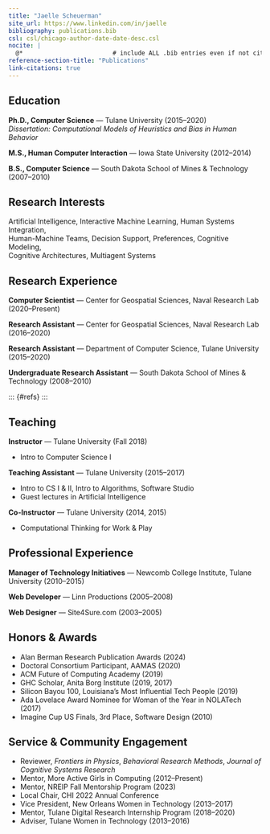 ```yaml
---
title: "Jaelle Scheuerman"
site_url: https://www.linkedin.com/in/jaelle
bibliography: publications.bib
csl: csl/chicago-author-date-date-desc.csl           
nocite: |
  @*                         # include ALL .bib entries even if not cited
reference-section-title: "Publications"
link-citations: true
---
```


## Education
**Ph.D., Computer Science** — Tulane University (2015–2020)  
*Dissertation: Computational Models of Heuristics and Bias in Human Behavior*  

**M.S., Human Computer Interaction** — Iowa State University (2012–2014)  

**B.S., Computer Science** — South Dakota School of Mines & Technology (2007–2010)

## Research Interests
Artificial Intelligence, Interactive Machine Learning, Human Systems Integration,  
Human-Machine Teams, Decision Support, Preferences, Cognitive Modeling,  
Cognitive Architectures, Multiagent Systems

## Research Experience
**Computer Scientist** — Center for Geospatial Sciences, Naval Research Lab (2020–Present)  

**Research Assistant** — Center for Geospatial Sciences, Naval Research Lab (2016–2020)  

**Research Assistant** — Department of Computer Science, Tulane University (2015–2020)  

**Undergraduate Research Assistant** — South Dakota School of Mines & Technology (2008–2010)

::: {#refs}
:::  <!-- Pandoc fills this div with the bibliography -->

## Teaching
**Instructor** — Tulane University (Fall 2018)  
- Intro to Computer Science I  

**Teaching Assistant** — Tulane University (2015–2017)  
- Intro to CS I & II, Intro to Algorithms, Software Studio  
- Guest lectures in Artificial Intelligence  

**Co-Instructor** — Tulane University (2014, 2015)  
- Computational Thinking for Work & Play

## Professional Experience
**Manager of Technology Initiatives** — Newcomb College Institute, Tulane University (2010–2015)  

**Web Developer** — Linn Productions (2005–2008)  

**Web Designer** — Site4Sure.com (2003–2005)

## Honors & Awards
- Alan Berman Research Publication Awards (2024)
- Doctoral Consortium Participant, AAMAS (2020)  
- ACM Future of Computing Academy (2019)  
- GHC Scholar, Anita Borg Institute (2019, 2017)  
- Silicon Bayou 100, Louisiana’s Most Influential Tech People (2019)  
- Ada Lovelace Award Nominee for Woman of the Year in NOLATech (2017)  
- Imagine Cup US Finals, 3rd Place, Software Design (2010)

## Service & Community Engagement
- Reviewer, *Frontiers in Physics*, *Behavioral Research Methods*, *Journal of Cognitive Systems Research*  
- Mentor, More Active Girls in Computing (2012–Present)  
- Mentor, NREIP Fall Mentorship Program (2023)  
- Local Chair, CHI 2022 Annual Conference  
- Vice President, New Orleans Women in Technology (2013–2017)  
- Mentor, Tulane Digital Research Internship Program (2018–2020)  
- Adviser, Tulane Women in Technology (2013–2016)
